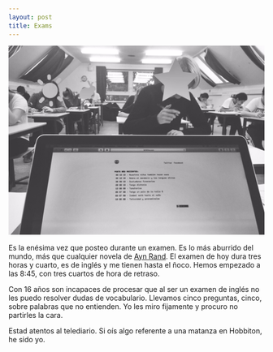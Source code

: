 ```yaml
---
layout: post
title: Exams
---
```

![Examen](/assets/img/examen.JPG)

Es la enésima vez que posteo durante un examen. Es lo más aburrido del mundo, más que cualquier novela de [Ayn Rand](https://www.goodreads.com/list/show/1917.MOST_BORING_BOOK_EVER_). El examen de hoy dura tres horas y cuarto, es de inglés y me tienen hasta el ñoco. Hemos empezado a las 8:45, con tres cuartos de hora de retraso. 

Con 16 años son incapaces de procesar que al ser un examen de inglés no les puedo resolver dudas de vocabulario. Llevamos cinco preguntas, cinco, sobre palabras que no entienden. Yo les miro fijamente y procuro no partirles la cara.  

Estad atentos al telediario. Si oís algo referente a una matanza en Hobbiton, he sido yo.  
